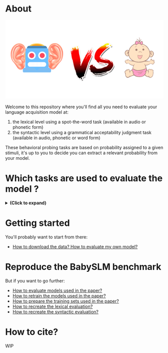# About

<p align="center" width="100%">
<img src="./docs/images/benchmarking_speech_acquisition_transp.png"> 
</p>

Welcome to this repository where you'll find all you need to evaluate your language acquisition model at:
1) the lexical level using a spot-the-word task (available in audio or phonetic form)
2) the syntactic level using a grammatical acceptability judgment task (available in audio, phonetic or word form)

These behavioral probing tasks are based on probability assigned to a given stimuli, it's up to you to decide  you can extract a relevant probability from your model.

# Which tasks are used to evaluate the model ?

<details>
<summary><b>(Click to expand)</b></summary>

1) Lexical evaluation, spot-the-word task:
   - The model receives two stimuli A=<em>**rabbit**</em> and B=<em>**raddit**</em> that form a pair of (word, nonword)
   - The probability associated to each stimuli is computed: P_A and P_B
   - The model is considered to be right if P_A > P_B 

2) Syntactic evaluation, spot-the-grammatical-sentence task:
   - The model receives two stimuli A=<em>**The nice prince**</em> and B=<em>**The prince nice**</em> that form a pair of (grammatical sentence, ungrammatical sentence)
   - The probability associated to each stimuli is computed: P_A and P_B
   - The model is considered to be right if P_A > P_B 
</details>

# Getting started

You'll probably want to start from there:

- [How to download the data? How to evaluate my own model?](docs/evaluation.md)

# Reproduce the BabySLM benchmark

But if you want to go further:

- [How to evaluate models used in the paper?](docs/evaluation.md)
- [How to retrain the models used in the paper?](docs/training.md)
- [How to prepare the training sets used in the paper?](docs/data.md)
- [How to recreate the lexical evaluation?](https://github.com/MarvinLvn/ChildDirectedLexicalTest)
- [How to recreate the syntactic evaluation?](https://github.com/MarvinLvn/ChildDirectedSyntacticTest)

# How to cite?

WIP